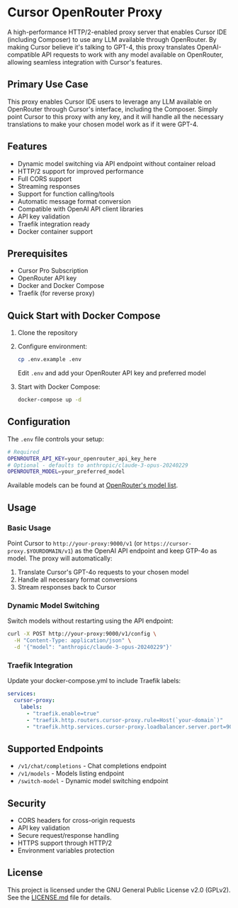 # Cursor OpenRouter Proxy

A high-performance HTTP/2-enabled proxy server that enables Cursor IDE (including Composer) to use any LLM available through OpenRouter. By making Cursor believe it's talking to GPT-4, this proxy translates OpenAI-compatible API requests to work with any model available on OpenRouter, allowing seamless integration with Cursor's features.

## Primary Use Case

This proxy enables Cursor IDE users to leverage any LLM available on OpenRouter through Cursor's interface, including the Composer. Simply point Cursor to this proxy with any key, and it will handle all the necessary translations to make your chosen model work as if it were GPT-4.

## Features

- Dynamic model switching via API endpoint without container reload
- HTTP/2 support for improved performance
- Full CORS support
- Streaming responses
- Support for function calling/tools
- Automatic message format conversion
- Compatible with OpenAI API client libraries
- API key validation
- Traefik integration ready
- Docker container support

## Prerequisites

- Cursor Pro Subscription
- OpenRouter API key
- Docker and Docker Compose
- Traefik (for reverse proxy)

## Quick Start with Docker Compose

1. Clone the repository
2. Configure environment:
   ```bash
   cp .env.example .env
   ```
   Edit `.env` and add your OpenRouter API key and preferred model

3. Start with Docker Compose:
   ```bash
   docker-compose up -d
   ```

## Configuration

The `.env` file controls your setup:

```bash
# Required
OPENROUTER_API_KEY=your_openrouter_api_key_here
# Optional - defaults to anthropic/claude-3-opus-20240229
OPENROUTER_MODEL=your_preferred_model
```

Available models can be found at [OpenRouter's model list](https://openrouter.ai/models).

## Usage

### Basic Usage

Point Cursor to `http://your-proxy:9000/v1` (or `https://cursor-proxy.$YOURDOMAIN/v1`) as the OpenAI API endpoint and keep GTP-4o as model.
The proxy will automatically:
1. Translate Cursor's GPT-4o requests to your chosen model
2. Handle all necessary format conversions
3. Stream responses back to Cursor

### Dynamic Model Switching

Switch models without restarting using the API endpoint:

```bash
curl -X POST http://your-proxy:9000/v1/config \
  -H "Content-Type: application/json" \
  -d '{"model": "anthropic/claude-3-opus-20240229"}'
```

### Traefik Integration

Update your docker-compose.yml to include Traefik labels:

```yaml
services:
  cursor-proxy:
    labels:
      - "traefik.enable=true"
      - "traefik.http.routers.cursor-proxy.rule=Host(`your-domain`)"
      - "traefik.http.services.cursor-proxy.loadbalancer.server.port=9000"
```

## Supported Endpoints

- `/v1/chat/completions` - Chat completions endpoint
- `/v1/models` - Models listing endpoint
- `/switch-model` - Dynamic model switching endpoint

## Security

- CORS headers for cross-origin requests
- API key validation
- Secure request/response handling
- HTTPS support through HTTP/2
- Environment variables protection

## License

This project is licensed under the GNU General Public License v2.0 (GPLv2). See the [LICENSE.md](LICENSE.md) file for details.
